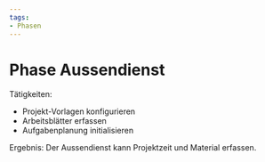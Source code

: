 ```yaml
---
tags:
- Phasen
---
```

# Phase Aussendienst

Tätigkeiten:

* Projekt-Vorlagen konfigurieren
* Arbeitsblätter erfassen
* Aufgabenplanung initialisieren

Ergebnis: Der Aussendienst kann Projektzeit und Material erfassen.
